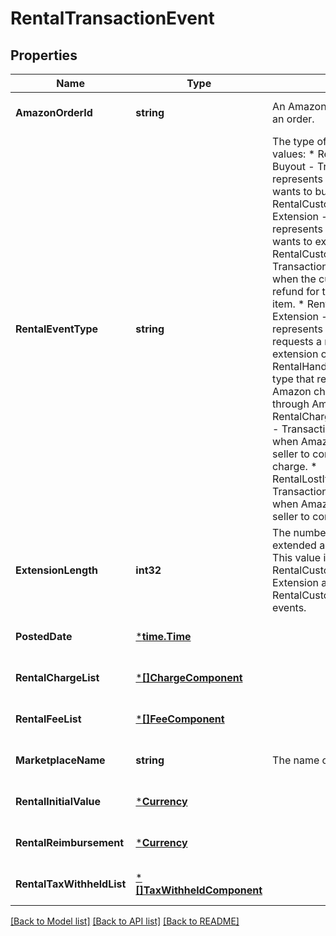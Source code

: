# RentalTransactionEvent

## Properties
Name | Type | Description | Notes
------------ | ------------- | ------------- | -------------
**AmazonOrderId** | **string** | An Amazon-defined identifier for an order. | [optional] [default to null]
**RentalEventType** | **string** | The type of rental event.  Possible values:  * RentalCustomerPayment-Buyout - Transaction type that represents when the customer wants to buy out a rented item.  * RentalCustomerPayment-Extension - Transaction type that represents when the customer wants to extend the rental period.  * RentalCustomerRefund-Buyout - Transaction type that represents when the customer requests a refund for the buyout of the rented item.  * RentalCustomerRefund-Extension - Transaction type that represents when the customer requests a refund over the extension on the rented item.  * RentalHandlingFee - Transaction type that represents the fee that Amazon charges sellers who rent through Amazon.  * RentalChargeFailureReimbursement - Transaction type that represents when Amazon sends money to the seller to compensate for a failed charge.  * RentalLostItemReimbursement - Transaction type that represents when Amazon sends money to the seller to compensate for a lost item. | [optional] [default to null]
**ExtensionLength** | **int32** | The number of days that the buyer extended an already rented item. This value is only returned for RentalCustomerPayment-Extension and RentalCustomerRefund-Extension events. | [optional] [default to null]
**PostedDate** | [***time.Time**](time.Time.md) |  | [optional] [default to null]
**RentalChargeList** | [***[]ChargeComponent**](array.md) |  | [optional] [default to null]
**RentalFeeList** | [***[]FeeComponent**](array.md) |  | [optional] [default to null]
**MarketplaceName** | **string** | The name of the marketplace. | [optional] [default to null]
**RentalInitialValue** | [***Currency**](Currency.md) |  | [optional] [default to null]
**RentalReimbursement** | [***Currency**](Currency.md) |  | [optional] [default to null]
**RentalTaxWithheldList** | [***[]TaxWithheldComponent**](array.md) |  | [optional] [default to null]

[[Back to Model list]](../README.md#documentation-for-models) [[Back to API list]](../README.md#documentation-for-api-endpoints) [[Back to README]](../README.md)


